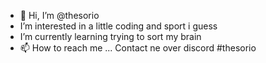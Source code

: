- 👋 Hi, I’m @thesorio
- I’m interested in a little coding and sport i guess
- I’m currently learning trying to sort my brain
- 📫 How to reach me ... Contact ne over discord #thesorio

<!---
thesorio/thesorio is a ✨ special ✨ repository because its `README.md` (this file) appears on your GitHub profile.
You can click the Preview link to take a look at your changes.
--->

